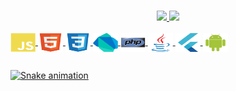 ###
<div align="center">
  <a href="https://github.com/wellikson">
  <img height="180em" src="https://github-readme-stats.vercel.app/api?username=wellikson&show_icons=true&theme=dark&include_all_commits=true&count_private=true"/>
  <img height="180em" src="https://github-readme-stats.vercel.app/api/top-langs/?username=wellikson&layout=compact&langs_count=7&theme=dark"/>
</div>
  
<div style="display: inline_block"><br>
  <img align="center" alt="Well-Js" height="30" width="40" src="https://raw.githubusercontent.com/devicons/devicon/master/icons/javascript/javascript-plain.svg">
  <img align="center" alt="Well-HTML" height="30" width="40" src="https://raw.githubusercontent.com/devicons/devicon/master/icons/html5/html5-original.svg">
  <img align="center" alt="Well-CSS" height="30" width="40" src="https://raw.githubusercontent.com/devicons/devicon/master/icons/css3/css3-original.svg">
 <img align="center" alt="Well-DART" height="30" width="40" src="https://raw.githubusercontent.com/devicons/devicon/master/icons/dart/dart-original.svg">
   <img align="center" alt="Well-PHP" height="30" width="40" src="https://raw.githubusercontent.com/devicons/devicon/master/icons/php/php-original.svg">
    <img align="center" alt="Well-JAVA" height="30" width="40" src="https://raw.githubusercontent.com/devicons/devicon/master/icons/java/java-original.svg">
    <img align="center" alt="Well-PHP" height="30" width="40" src="https://raw.githubusercontent.com/devicons/devicon/master/icons/flutter/flutter-original.svg">
   <img align="center" alt="Well-PHP" height="30" width="40" src="https://raw.githubusercontent.com/devicons/devicon/master/icons/android/android-original.svg">
   
</div>
  
  ##
 
  ![Snake animation](https://github.com/wellikson/wellikson/blob/output/github-contribution-grid-snake.svg)
 
</div>
